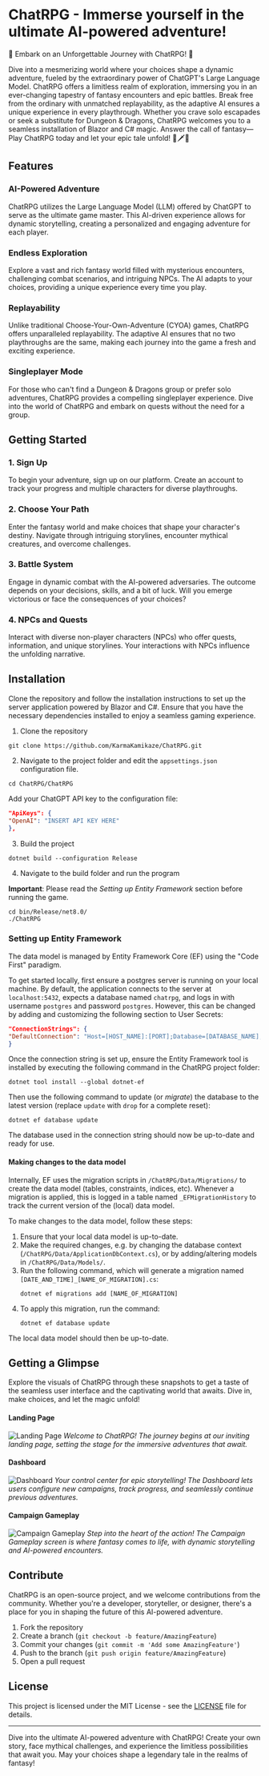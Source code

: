 # ChatRPG - Immerse yourself in the ultimate AI-powered adventure!

🌟 Embark on an Unforgettable Journey with ChatRPG! 🌟

Dive into a mesmerizing world where your choices shape a dynamic adventure, fueled by the extraordinary
power of ChatGPT's Large Language Model. ChatRPG offers a limitless realm of exploration, immersing you in
an ever-changing tapestry of fantasy encounters and epic battles. Break free from the ordinary with
unmatched replayability, as the adaptive AI ensures a unique experience in every playthrough.
Whether you crave solo escapades or seek a substitute for Dungeon & Dragons, ChatRPG welcomes you to a
seamless installation of Blazor and C# magic. Answer the call of fantasy—Play ChatRPG today and
let your epic tale unfold! 🚀🗡️🔮

## Features

### AI-Powered Adventure

ChatRPG utilizes the Large Language Model (LLM) offered by ChatGPT to serve as the ultimate game master.
This AI-driven experience allows for dynamic storytelling, creating a personalized and engaging
adventure for each player.

### Endless Exploration

Explore a vast and rich fantasy world filled with mysterious encounters, challenging combat scenarios,
and intriguing NPCs. The AI adapts to your choices, providing a unique experience every time you play.

### Replayability

Unlike traditional Choose-Your-Own-Adventure (CYOA) games, ChatRPG offers unparalleled replayability.
The adaptive AI ensures that no two playthroughs are the same, making each journey into the game a fresh
and exciting experience.

### Singleplayer Mode

For those who can't find a Dungeon & Dragons group or prefer solo adventures, ChatRPG provides a compelling
singleplayer experience. Dive into the world of ChatRPG and embark on quests without the need for a group.

## Getting Started

### 1. Sign Up

To begin your adventure, sign up on our platform. Create an account to track your progress and multiple
characters for diverse playthroughs.

### 2. Choose Your Path

Enter the fantasy world and make choices that shape your character's destiny. Navigate through intriguing
storylines, encounter mythical creatures, and overcome challenges.

### 3. Battle System

Engage in dynamic combat with the AI-powered adversaries. The outcome depends on your decisions, skills,
and a bit of luck. Will you emerge victorious or face the consequences of your choices?

### 4. NPCs and Quests

Interact with diverse non-player characters (NPCs) who offer quests, information, and unique storylines.
Your interactions with NPCs influence the unfolding narrative.

## Installation

Clone the repository and follow the installation instructions to set up the server application powered by
Blazor and C#. Ensure that you have the necessary dependencies installed to enjoy a seamless gaming experience.

1. Clone the repository

```shell
git clone https://github.com/KarmaKamikaze/ChatRPG.git
```

2. Navigate to the project folder and edit the `appsettings.json` configuration file.

```shell
cd ChatRPG/ChatRPG
```

Add your ChatGPT API key to the configuration file:

```json
"ApiKeys": {
"OpenAI": "INSERT API KEY HERE"
},
```

3. Build the project

```shell
dotnet build --configuration Release
```

4. Navigate to the build folder and run the program

**Important**: Please read the *Setting up Entity Framework* section before running the game.

```shell
cd bin/Release/net8.0/
./ChatRPG
```

### Setting up Entity Framework

The data model is managed by Entity Framework Core (EF) using the "Code First" paradigm.

To get started locally, first ensure a postgres server is running on your local machine.
By default, the application connects to the server at `localhost:5432`, expects a database named `chatrpg`, and logs in
with username `postgres` and password `postgres`.
However, this can be changed by adding and customizing the following section to User Secrets:

```json
"ConnectionStrings": {
"DefaultConnection": "Host=[HOST_NAME]:[PORT];Database=[DATABASE_NAME];Username=[USERNAME];Password=[PASSWORD]"
}
```

Once the connection string is set up, ensure the Entity Framework tool is installed by executing the following command
in the ChatRPG project folder:

```shell
dotnet tool install --global dotnet-ef
```

Then use the following command to update (or _migrate_) the database to the latest version (replace `update` with `drop`
for a complete reset):

```shell
dotnet ef database update
```

The database used in the connection string should now be up-to-date and ready for use.

#### Making changes to the data model

Internally, EF uses the migration scripts in `/ChatRPG/Data/Migrations/` to create the data model (tables, constraints,
indices, etc).
Whenever a migration is applied, this is logged in a table named `_EFMigrationHistory` to track the current version of
the (local) data model.

To make changes to the data model, follow these steps:

1. Ensure that your local data model is up-to-date.
2. Make the required changes, e.g. by changing the database context (`/ChatRPG/Data/ApplicationDbContext.cs`), or by
   adding/altering models in `/ChatRPG/Data/Models/`.
3. Run the following command, which will generate a migration named `[DATE_AND_TIME]_[NAME_OF_MIGRATION].cs`:
    ```shell
    dotnet ef migrations add [NAME_OF_MIGRATION]
    ```
4. To apply this migration, run the command:
    ```shell
    dotnet ef database update
   ```

The local data model should then be up-to-date.

## Getting a Glimpse

Explore the visuals of ChatRPG through these snapshots to get a taste of the seamless user interface
and the captivating world that awaits. Dive in, make choices, and let the magic unfold!

#### Landing Page

![Landing Page](.github/images/landing-page.png)
*Welcome to ChatRPG! The journey begins at our inviting landing page,
setting the stage for the immersive adventures that await.*

#### Dashboard

![Dashboard](.github/images/dashboard.png)
*Your control center for epic storytelling! The Dashboard lets users configure new campaigns,
track progress, and seamlessly continue previous adventures.*

#### Campaign Gameplay

![Campaign Gameplay](.github/images/campaign.png)
*Step into the heart of the action! The Campaign Gameplay screen is where fantasy comes to life,
with dynamic storytelling and AI-powered encounters.*

## Contribute

ChatRPG is an open-source project, and we welcome contributions from the community. Whether you're a developer,
storyteller, or designer, there's a place for you in shaping the future of this AI-powered adventure.

1. Fork the repository
2. Create a branch (`git checkout -b feature/AmazingFeature`)
3. Commit your changes (`git commit -m 'Add some AmazingFeature'`)
4. Push to the branch (`git push origin feature/AmazingFeature`)
5. Open a pull request

## License

This project is licensed under the MIT License - see
the [LICENSE](https://github.com/KarmaKamikaze/ChatRPG/blob/master/LICENSE) file for details.

---

Dive into the ultimate AI-powered adventure with ChatRPG!
Create your own story, face mythical challenges, and experience the limitless possibilities that await you.
May your choices shape a legendary tale in the realms of fantasy!
